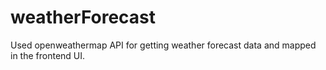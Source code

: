 # weatherForecast
Used openweathermap API for getting weather forecast data and mapped in the frontend UI.